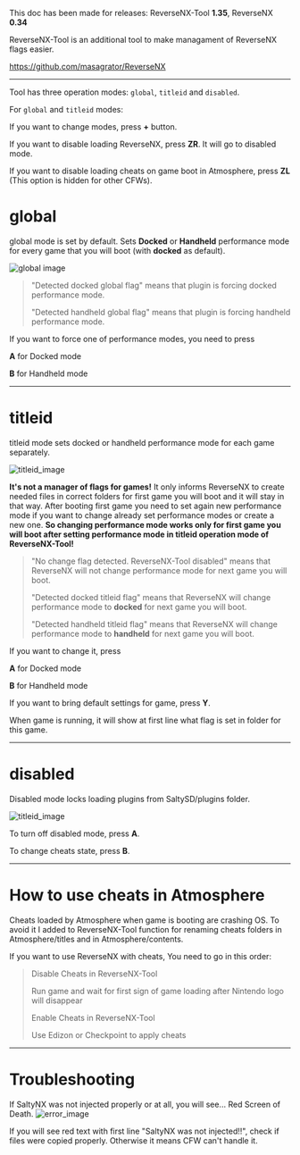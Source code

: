This doc has been made for releases: ReverseNX-Tool **1.35**, ReverseNX **0.34**

ReverseNX-Tool is an additional tool to make managament of ReverseNX flags easier.

https://github.com/masagrator/ReverseNX

-------------

Tool has three operation modes: `global`, `titleid` and `disabled`.

For `global` and `titleid` modes:

If you want to change modes, press **+** button. 

If you want to disable loading ReverseNX, press **ZR**. It will go to disabled mode.

If you want to disable loading cheats on game boot in Atmosphere, press **ZL** (This option is hidden for other CFWs).

# global

global mode is set by default. Sets **Docked** or **Handheld** performance mode for every game that you will boot (with **docked** as default).

![global image](https://github.com/masagrator/ReverseNX-Tool/blob/master/docs/global.jpg?raw=true)

>"Detected docked global flag" means that plugin is forcing docked performance mode.
>
>"Detected handheld global flag" means that plugin is forcing handheld performance mode.

If you want to force one of performance modes, you need to press

**A** for Docked mode

**B** for Handheld mode

-------------

# titleid

titleid mode sets docked or handheld performance mode for each game separately.

![titleid_image](https://github.com/masagrator/ReverseNX-Tool/blob/master/docs/titleid2.jpg?raw=true)

**It's not a manager of flags for games!** It only informs ReverseNX to create needed files in correct folders for first game you will boot and it will stay in that way. After booting first game you need to set again new performance mode if you want to change already set performance modes or create a new one. **So changing performance mode works only for first game you will boot after setting performance mode in titleid operation mode of ReverseNX-Tool!**

>"No change flag detected. ReverseNX-Tool disabled" means that ReverseNX will not change performance mode for next game you will boot.
>
>"Detected docked titleid flag" means that ReverseNX will change performance mode to **docked** for next game you will boot.
>
>"Detected handheld titleid flag" means that ReverseNX will change performance mode to **handheld** for next game you will boot.

If you want to change it, press

**A** for Docked mode

**B** for Handheld mode

If you want to bring default settings for game, press **Y**.

When game is running, it will show at first line what flag is set in folder for this game.

---

# disabled

Disabled mode locks loading plugins from SaltySD/plugins folder. 

![titleid_image](https://github.com/masagrator/ReverseNX-Tool/blob/master/docs/disabled2.jpg?raw=true)

To turn off disabled mode, press **A**.

To change cheats state, press **B**.

---

# How to use cheats in Atmosphere

Cheats loaded by Atmosphere when game is booting are crashing OS. To avoid it I added to ReverseNX-Tool function for renaming cheats folders in Atmosphere/titles and in Atmosphere/contents.

If you want to use ReverseNX with cheats, You need to go in this order:

>Disable Cheats in ReverseNX-Tool
>
>Run game and wait for first sign of game loading after Nintendo logo will disappear
>
>Enable Cheats in ReverseNX-Tool
>
>Use Edizon or Checkpoint to apply cheats

---

# Troubleshooting

If SaltyNX was not injected properly or at all, you will see... Red Screen of Death.
![error_image](https://github.com/masagrator/ReverseNX-Tool/blob/master/docs/error.jpg?raw=true)

If you will see red text with first line "SaltyNX was not injected!!", check if files were copied properly. Otherwise it means CFW can't handle it.
